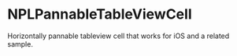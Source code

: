 NPLPannableTableViewCell
========================

Horizontally pannable tableview cell that works for iOS and a related sample.
